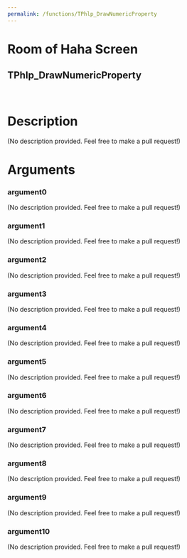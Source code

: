 ```yaml
---
permalink: /functions/TPhlp_DrawNumericProperty
---
```

# Room of Haha Screen  
## TPhlp_DrawNumericProperty  
&nbsp;  
# Description  
(No description provided. Feel free to make a pull request!) 
&nbsp;  
# Arguments
### argument0
(No description provided. Feel free to make a pull request!)
&nbsp;  
### argument1
(No description provided. Feel free to make a pull request!)
&nbsp;  
### argument2
(No description provided. Feel free to make a pull request!)
&nbsp;  
### argument3
(No description provided. Feel free to make a pull request!)
&nbsp;  
### argument4
(No description provided. Feel free to make a pull request!)
&nbsp;  
### argument5
(No description provided. Feel free to make a pull request!)
&nbsp;  
### argument6
(No description provided. Feel free to make a pull request!)
&nbsp;  
### argument7
(No description provided. Feel free to make a pull request!)
&nbsp;  
### argument8
(No description provided. Feel free to make a pull request!)
&nbsp;  
### argument9
(No description provided. Feel free to make a pull request!)
&nbsp;  
### argument10
(No description provided. Feel free to make a pull request!)
&nbsp;  


